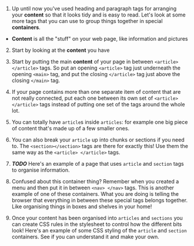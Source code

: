 1. Up until now you've used heading and paragraph tags for arranging your **content** so that it looks tidy and is easy to read. Let's look at some more tags that you can use to group things together in special **containers**.
 * **Content** is all the "stuff" on your web page, like information and pictures
2. Start by looking at the **content** you have
3. Start by putting the main **content** of your page in between `<article></article>` tags. So put an opening `<article>` tag just underneath the opening `<main>` tag, and put the closing `</article>` tag just above the closing `</main>` tag.

4. If your page contains more than one separate item of content that are not really connected, put each one between its own set of `<article></article>` tags instead of putting one set of the tags around the whole lot.
 5. You can totally have `article`s inside `articles`: for example one big piece of content that's made up of a few smaller ones.
4. You can also break your `article` up into chunks or sections if you need to. The `<section></section>` tags are there for exactly this! Use them the same way as the `<article> </article>` tags.
5. ***TODO*** Here's an example of a page that uses `article` and `section` tags to organise information.
6. Confused about this container thing? Remember when you created a menu and then put it in between `<nav> </nav>` tags. This is another example of one of these containers. What you are doing is telling the browser that everything in between these special tags belongs together. Like organising things in boxes and shelves in your home!
7. Once your content has been organised into `articles` and `sections` you can create CSS rules in the stylesheet to control how the different bits look! Here's an example of some CSS styling of the `article` and `section` containers. See if you can understand it and make your own.